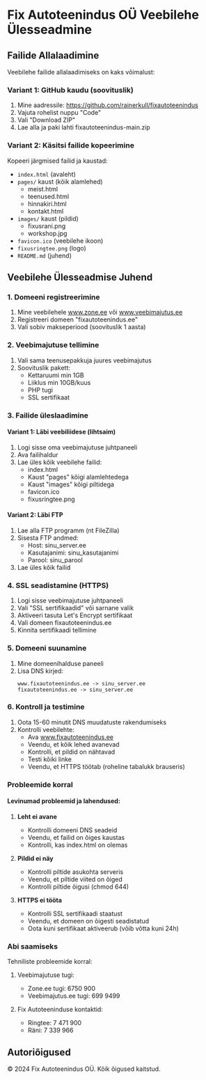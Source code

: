 # Fix Autoteenindus OÜ Veebilehe Ülesseadmine

## Failide Allalaadimine

Veebilehe failide allalaadimiseks on kaks võimalust:

### Variant 1: GitHub kaudu (soovituslik)
1. Mine aadressile: https://github.com/rainerkull/fixautoteenindus
2. Vajuta rohelist nuppu "Code"
3. Vali "Download ZIP"
4. Lae alla ja paki lahti fixautoteenindus-main.zip

### Variant 2: Käsitsi failide kopeerimine
Kopeeri järgmised failid ja kaustad:
- `index.html` (avaleht)
- `pages/` kaust (kõik alamlehed)
  - meist.html
  - teenused.html
  - hinnakiri.html
  - kontakt.html
- `images/` kaust (pildid)
  - fixusrani.png
  - workshop.jpg
- `favicon.ico` (veebilehe ikoon)
- `fixusringtee.png` (logo)
- `README.md` (juhend)

## Veebilehe Ülesseadmise Juhend

### 1. Domeeni registreerimine
1. Mine veebilehele www.zone.ee või www.veebimajutus.ee
2. Registreeri domeen "fixautoteenindus.ee"
3. Vali sobiv makseperiood (soovituslik 1 aasta)

### 2. Veebimajutuse tellimine
1. Vali sama teenusepakkuja juures veebimajutus
2. Soovituslik pakett:
   - Kettaruumi min 1GB
   - Liiklus min 10GB/kuus
   - PHP tugi
   - SSL sertifikaat

### 3. Failide üleslaadimine

#### Variant 1: Läbi veebiliidese (lihtsaim)
1. Logi sisse oma veebimajutuse juhtpaneeli
2. Ava failihaldur
3. Lae üles kõik veebilehe failid:
   - index.html
   - Kaust "pages" kõigi alamlehtedega
   - Kaust "images" kõigi piltidega
   - favicon.ico
   - fixusringtee.png

#### Variant 2: Läbi FTP
1. Lae alla FTP programm (nt FileZilla)
2. Sisesta FTP andmed:
   - Host: sinu_server.ee
   - Kasutajanimi: sinu_kasutajanimi
   - Parool: sinu_parool
3. Lae üles kõik failid

### 4. SSL seadistamine (HTTPS)
1. Logi sisse veebimajutuse juhtpaneeli
2. Vali "SSL sertifikaadid" või sarnane valik
3. Aktiveeri tasuta Let's Encrypt sertifikaat
4. Vali domeen fixautoteenindus.ee
5. Kinnita sertifikaadi tellimine

### 5. Domeeni suunamine
1. Mine domeenihalduse paneeli
2. Lisa DNS kirjed:
   ```
   www.fixautoteenindus.ee -> sinu_server.ee
   fixautoteenindus.ee -> sinu_server.ee
   ```

### 6. Kontroll ja testimine
1. Oota 15-60 minutit DNS muudatuste rakendumiseks
2. Kontrolli veebilehte:
   - Ava www.fixautoteenindus.ee
   - Veendu, et kõik lehed avanevad
   - Kontrolli, et pildid on nähtavad
   - Testi kõiki linke
   - Veendu, et HTTPS töötab (roheline tabalukk brauseris)

### Probleemide korral

#### Levinumad probleemid ja lahendused:

1. **Leht ei avane**
   - Kontrolli domeeni DNS seadeid
   - Veendu, et failid on õiges kaustas
   - Kontrolli, kas index.html on olemas

2. **Pildid ei näy**
   - Kontrolli piltide asukohta serveris
   - Veendu, et piltide viited on õiged
   - Kontrolli piltide õigusi (chmod 644)

3. **HTTPS ei tööta**
   - Kontrolli SSL sertifikaadi staatust
   - Veendu, et domeen on õigesti seadistatud
   - Oota kuni sertifikaat aktiveerub (võib võtta kuni 24h)

### Abi saamiseks

Tehniliste probleemide korral:
1. Veebimajutuse tugi:
   - Zone.ee tugi: 6750 900
   - Veebimajutus.ee tugi: 699 9499

2. Fix Autoteeninduse kontaktid:
   - Ringtee: 7 471 900
   - Räni: 7 339 966

## Autoriõigused

© 2024 Fix Autoteenindus OÜ. Kõik õigused kaitstud.

